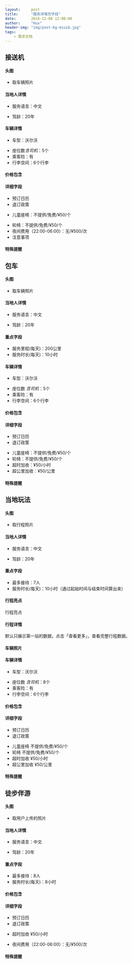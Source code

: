 ```yaml
---
layout:     post
title:      "服务详情页字段"
date:       2016-12-08 12:00:00
author:     "Hux"
header-img: "img/post-bg-miui6.jpg"
tags:
    - 需求文档
---
```


## 接送机
#### 头图
- 取车辆照片

#### 当地人详情
- 服务语言：中文
* 驾龄：20年

#### 车辆详情
- 车型：沃尔沃
* 座位数*含司机*：5个
* 乘客险：有
* 行李空间：6个行李

#### 价格包含

#### 详细字段
* 预订日历
* 退订政策
- 儿童座椅：不提供/免费/¥50/个
* 轮椅：不提供/免费/¥50/个
* 夜间费用（22:00-06:00）：无/¥500/次
* 注意事项

#### 特殊提醒

## 包车
#### 头图
- 取车辆照片

#### 当地人详情
- 服务语言：中文
* 驾龄：20年

#### 重点字段
* 服务里程(每天)：200公里
* 服务时长(每天)：10小时

#### 车辆详情
- 车型：沃尔沃
* 座位数 *含司机*：5个
* 乘客险：有
* 行李空间：6个行李

#### 价格包含

#### 详细字段
* 预订日历
* 退订政策
- 儿童座椅：不提供/免费/¥50/个
- 轮椅：不提供/免费/¥50/个
- 超时加收：¥50/小时
- 超公里加收：¥50/公里

#### 特殊提醒

## 当地玩法
#### 头图
- 取行程照片

#### 当地人详情
- 服务语言：中文
* 驾龄：20年

#### 重点字段
* 最多接待：7人
* 服务时长(每天)：10小时（通过起始时间与结束时间算出来）

#### 行程亮点
行程亮点

#### 行程详情
默认只展示第一站的数据，点击「查看更多」，查看完整行程数据。

#### 车辆照片

#### 车辆详情
- 车型：沃尔沃
* 座位数 *含司机*：8个
* 乘客险：有
* 行李空间：6个行李

#### 价格包含

#### 详细字段
* 预订日历
* 退订政策
- 儿童座椅 不提供/免费/¥50/个
- 轮椅 不提供/免费/¥50/个
- 超时加收 ¥50/小时
- 超公里加收 ¥50/公里

#### 特殊提醒

## 徒步伴游
#### 头图
- 取用户上传的照片

#### 当地人详情
- 服务语言：中文
* 驾龄：20年

#### 重点字段
* 最多接待：8人
* 服务时长(每天)：8小时

#### 价格包含

#### 详细字段
* 预订日历
* 退订政策
- 超时加收 ¥50/小时
* 夜间费用（22:00-06:00）：无/¥500/次

#### 特殊提醒